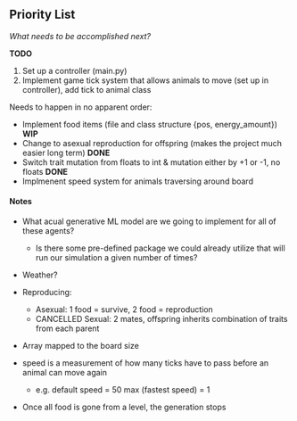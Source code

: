 ## Priority List
*What needs to be accomplished next?*

**TODO**
1. Set up a controller (main.py)
2. Implement game tick system that allows animals to move (set up in controller), add tick to animal class

Needs to happen in no apparent order:
- Implement food items (file and class structure {pos, energy_amount}) **WIP**
- Change to asexual reproduction for offspring (makes the project much easier long term) **DONE**
- Switch trait mutation from floats to int & mutation either by +1 or -1, no floats **DONE**
- Implmenent speed system for animals traversing around board

#### Notes

- What acual generative ML model are we going to implement for all of these agents?
    - Is there some pre-defined package we could already utilize that will run our simulation a given number of times?
- Weather?
- Reproducing:
    - Asexual: 1 food = survive, 2 food = reproduction
    - CANCELLED Sexual: 2 mates, offspring inherits combination of traits from each parent
- Array mapped to the board size
- speed is a measurement of how many ticks have to pass before an animal can move again
    - e.g. default speed  = 50 max (fastest speed) = 1

- Once all food is gone from a level, the generation stops